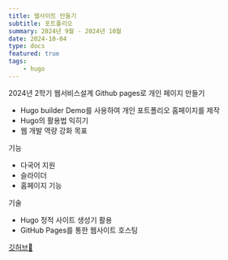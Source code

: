 ```yaml
---
title: 웹사이트 만들기
subtitle: 포트폴리오
summary: 2024년 9월 - 2024년 10월
date: 2024-10-04
type: docs
featured: true
tags:
    - hugo
---
```


2024년 2학기 웹서비스설계 
Github pages로 개인 페이지 만들기
-  Hugo builder Demo를 사용하여 개인 포트폴리오 홈페이지를 제작
-  Hugo의 활용법 익히기
-  웹 개발 역량 강화 목표

기능

- 다국어 지원
- 슬라이더
- 홈페이지 기능

기술

- Hugo 정적 사이트 생성기 활용
- GitHub Pages를 통한 웹사이트 호스팅

[깃허브🔗](https://github.com/2blackcow/2blackcow.github.io.git)
